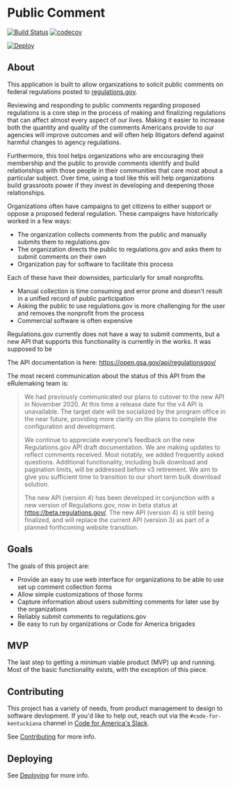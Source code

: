 Public Comment
===============

[![Build Status](https://travis-ci.com/codeforkyana/public-comment.svg?branch=main)](https://travis-ci.com/codeforkyana/public-comment)
[![codecov](https://codecov.io/gh/codeforkyana/public-comment/branch/main/graph/badge.svg?token=CMU18CN6CP)](https://codecov.io/gh/codeforkyana/public-comment)


[![Deploy](https://www.herokucdn.com/deploy/button.svg)](https://heroku.com/deploy?template=https://github.com/codeforkyana/public-comment)

About
-----------------
This application is built to allow organizations to solicit public comments on federal regulations posted to [regulations.gov](https://www.regulations.gov/).

Reviewing and responding to public comments regarding proposed regulations is a core step in the process of making and finalizing regulations that can affect almost every aspect of our lives. Making it easier to increase both the quantity and quality of the comments Americans provide to our agencies will improve outcomes and will often help litigators defend against harmful changes to agency regulations.

Furthermore, this tool helps organizations who are encouraging their membership and the public to provide comments identify and build relationships with those people in their communities that care most about a particular subject. Over time, using a tool like this will help organizations build grassroots power if they invest in developing and deepening those relationships.

Organizations often have campaigns to get citizens to either support or oppose a proposed federal regulation. These campaigns have historically worked in a few ways:

* The organization collects comments from the public and manually submits them to regulations.gov
* The organization directs the public to regulations.gov and asks them to submit comments on their own
* Organization pay for software to facilitate this process

Each of these have their downsides, particularly for small nonprofits.

* Manual collection is time consuming and error prone and doesn't result in a unified record of public participation
* Asking the public to use regulations.gov is more challenging for the user and removes the nonprofit from the process
* Commercial software is often expensive

Regulations.gov currently does not have a way to submit comments, but a new API that supports this functionality is currently in the works. It was supposed to be 

The API documentation is here: https://open.gsa.gov/api/regulationsgov/

The most recent communication about the status of this API from the eRulemaking team is:

> We had previously communicated our plans to cutover to the new API in November 2020.  At this time a release date for the v4 API is unavailable. The target date will be socialized by the program office in the near future, providing more clarity on the plans to complete the configuration and development.
>
> We continue to appreciate everyone’s feedback on the new Regulations.gov API draft documentation.  We are making updates to reflect comments received.  Most notably, we added frequently asked questions. Additional functionality, including bulk download and pagination limits, will be addressed before v3 retirement.  We aim to give you sufficient time to transition to our short term bulk download solution.
>
> The new API (version 4) has been developed in conjunction with a new version of Regulations.gov, now in beta status at https://beta.regulations.gov/. The new API (version 4) is still being finalized, and will replace the current API (version 3) as part of a planned forthcoming website transition.  

Goals
-----------------
The goals of this project are:

* Provide an easy to use web interface for organizations to be able to use set up comment collection forms
* Allow simple customizations of those forms
* Capture information about users submitting comments for later use by the organizations
* Reliably submit comments to regulations.gov
* Be easy to run by organizations or Code for America brigades  

MVP
-----------------
The last step to getting a minimum viable product (MVP) up and running. Most of the basic functionality exists, with the exception of this piece.  

Contributing
-----------------
This project has a variety of needs, from product management to design to software devlopment. If you'd like to help out, reach out via the 
`#code-for-kentuckiana` channel in [Code for America's Slack](http://slack.codeforamerica.org/).

See [Contributing](./docs/CONTRIBUTING.md) for more info.

Deploying
-----------------
See [Deploying](./docs/DEPLOYING.md) for more info.
